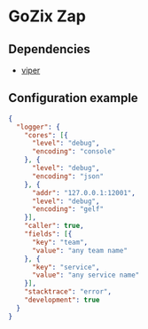 # GoZix Zap

## Dependencies

* [viper](https://github.com/gozix/viper)

## Configuration example

```json
{
  "logger": {
    "cores": [{
      "level": "debug",
      "encoding": "console"
    }, {
      "level": "debug",
      "encoding": "json"
    }, {
      "addr": "127.0.0.1:12001",
      "level": "debug",
      "encoding": "gelf"
    }],
    "caller": true,
    "fields": [{
      "key": "team",
      "value": "any team name"
    }, {
      "key": "service",
      "value": "any service name"
    }],
    "stacktrace": "error",
    "development": true
  }
}
```
